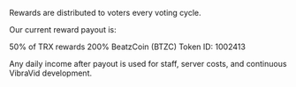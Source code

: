 Rewards are distributed to voters every voting cycle.

Our current reward payout is:

50% of TRX rewards
200% BeatzCoin (BTZC) Token ID: 1002413

Any daily income after payout is used for staff, server costs, and continuous VibraVid development.
